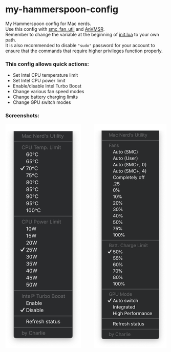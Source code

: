 # my-hammerspoon-config
My Hammerspoon config for Mac nerds.  
Use this config with [smc_fan_util](https://github.com/charlie0129/smc_fan_util) and [AnVMSR](https://www.insanelymac.com/forum/topic/341394-anvmsr-11-for-catalina-1015/).  
Remember to change the variable at the beginning of [init.lua](https://github.com/charlie0129/my-hammerspoon-config/blob/master/init.lua) to your own path.  
It is also recommended to disable `"sudo"` password for your account to ensure that the commands that require higher privileges function properly.  
  
### This config allows quick actions:  
- Set Intel CPU temperature limit
- Set Intel CPU power limit
- Enable/disable Intel Turbo Boost
- Change various fan speed modes
- Change battery charging limits
- Change GPU switch modes

### Screenshots:
<a herf="https://github.com/charlie0129/my-hammerspoon-config/blob/master/img/cpu.png">
  <img align="left" height=700 src="https://github.com/charlie0129/my-hammerspoon-config/blob/master/img/cpu.png" />
</a>
<a herf="https://github.com/charlie0129/my-hammerspoon-config/blob/master/img/other.png">
  <img align="right" height=700 src="https://github.com/charlie0129/my-hammerspoon-config/blob/master/img/other.png" />
</a>
<!--
![cpu](https://github.com/charlie0129/my-hammerspoon-config/blob/master/img/cpu.png)
![other](https://github.com/charlie0129/my-hammerspoon-config/blob/master/img/other.png)
-->
